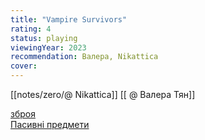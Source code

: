 ```yaml
---
title: "Vampire Survivors"
rating: 4
status: playing
viewingYear: 2023
recommendation: Валера, Nikattica
cover: 
---
```

[[notes/zero/@ Nikattica]] [[ @ Валера Тян]]



[зброя](https://vampire-survivors.fandom.com/wiki/Weapons)  
[Пасивні предмети](https://vampire-survivors.fandom.com/wiki/Passive_items)  


